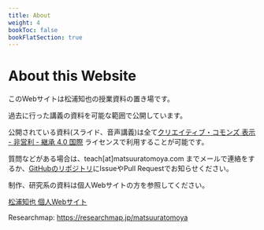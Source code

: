 ```yaml
---
title: About
weight: 4
bookToc: false
bookFlatSection: true
---
```


# About this Website

このWebサイトは松浦知也の授業資料の置き場です。

過去に行った講義の資料を可能な範囲で公開しています。

公開されている資料(スライド、音声講義)は全て[クリエイティブ・コモンズ 表示 - 非営利 - 継承 4.0 国際](http://creativecommons.org/licenses/by-nc-sa/4.0/) ライセンスで利用することが可能です。

質問などがある場合は、teach\[at\]matsuuratomoya.com までメールで連絡をするか、[GitHubのリポジトリ](https://github.com/tomoyanonymous/teach-matsuuratomoya-com)にIssueやPull Requestでお知らせください。

制作、研究系の資料は個人Webサイトの方を参照してください。

[松浦知也 個人Webサイト](https://matsuuratomoya.com)

Researchmap: <https://researchmap.jp/matsuuratomoya>